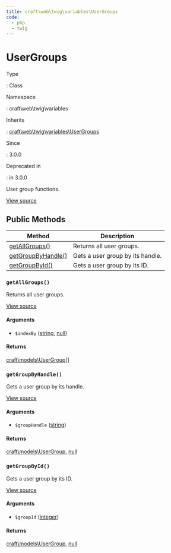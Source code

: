 ```yaml
---
title: craft\web\twig\variables\UserGroups
code:
  - php
  - twig
---
```


# UserGroups

Type

:   Class

Namespace

:   craft\web\twig\variables

Inherits

:   [craft\web\twig\variables\UserGroups](craft-web-twig-variables-usergroups.md)

Since

:   3.0.0

Deprecated in

:    in 3.0.0



User group functions.





[View source](https://github.com/craftcms/cms/blob/master/src/web/twig/variables/UserGroups.php)






## Public Methods

| Method                                                                               | Description
| ------------------------------------------------------------------------------------ | --------------------------------
| [getAllGroups()](craft-web-twig-variables-usergroups.md#method-getallgroups)         | Returns all user groups.
| [getGroupByHandle()](craft-web-twig-variables-usergroups.md#method-getgroupbyhandle) | Gets a user group by its handle.
| [getGroupById()](craft-web-twig-variables-usergroups.md#method-getgroupbyid)         | Gets a user group by its ID.

### `getAllGroups()`





Returns all user groups.




[View source](https://github.com/craftcms/cms/blob/master/src/web/twig/variables/UserGroups.php#L31-L38)


#### Arguments

- `$indexBy` ([string](http://php.net/language.types.string), [null](http://php.net/language.types.null))

#### Returns

[craft\models\UserGroup](craft-models-usergroup.md)[]



### `getGroupByHandle()`





Gets a user group by its handle.




[View source](https://github.com/craftcms/cms/blob/master/src/web/twig/variables/UserGroups.php#L59-L64)


#### Arguments

- `$groupHandle` ([string](http://php.net/language.types.string))

#### Returns

[craft\models\UserGroup](craft-models-usergroup.md), [null](http://php.net/language.types.null)



### `getGroupById()`





Gets a user group by its ID.




[View source](https://github.com/craftcms/cms/blob/master/src/web/twig/variables/UserGroups.php#L46-L51)


#### Arguments

- `$groupId` ([integer](http://php.net/language.types.integer))

#### Returns

[craft\models\UserGroup](craft-models-usergroup.md), [null](http://php.net/language.types.null)










